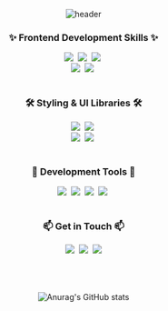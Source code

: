 <!--타이틀 부분-->
<div align="center">

![header](https://capsule-render.vercel.app/api?height=200&type=waving&color=709BDD&text=Seul%20Ki%20Github&fontSize=50&fontColor=FFFFFF&fontAlignY=35&width=1200)

</div>

<!--내용 부분-->


<h3 align="center">✨ Frontend Development Skills ✨</h3>
<div align="center">
  <img src="https://img.shields.io/badge/html5-E34F26?style=for-the-badge&logo=html5&logoColor=white" />&nbsp
  <img src="https://img.shields.io/badge/javascript-F7DF1E?style=for-the-badge&logo=javascript&logoColor=20232a" />&nbsp
  <img src="https://img.shields.io/badge/react-20232a?style=for-the-badge&logo=react&logoColor=61DAFB" />&nbsp
</div>
<div align="center">
<!--   <img src="https://img.shields.io/badge/React Query-FF4154?style=for-the-badge&logo=reactquery&logoColor=white" />&nbsp -->
  <img src="https://img.shields.io/badge/Next.js-000000?style=for-the-badge&logo=Next.js&logoColor=white"/>&nbsp
  <img src="https://img.shields.io/badge/Typescript-3178C6?style=for-the-badge&logo=Typescript&logoColor=white"/>&nbsp
</div>

<br>

<h3 align="center"> 🛠 Styling & UI Libraries 🛠</h3>
  <div align="center">
  <img src="https://img.shields.io/badge/figma-F24E1E?style=for-the-badge&logo=figma&logoColor=white" />&nbsp
  <img src="https://img.shields.io/badge/styled--components-DB7093?style=for-the-badge&logo=styled-components&logoColor=ffd35b" />&nbsp
  </div>
    <div align="center">
  <img src="https://img.shields.io/badge/tailwindcss-1daabb?style=for-the-badge&logo=tailwind-css&logoColor=white" />&nbsp
  <img src="https://img.shields.io/badge/css3-1572B6?style=for-the-badge&logo=css3&logoColor=white" />&nbsp
</div>

<br>

<h3 align="center">🔧 Development Tools 🔧</h3>
<div align="center">
  <img src="https://img.shields.io/badge/git-F05033?style=for-the-badge&logo=git&logoColor=white" />&nbsp
  <img src="https://img.shields.io/badge/github-181717?style=for-the-badge&logo=github&logoColor=white" />&nbsp
  <img src="https://img.shields.io/badge/VSCode-2C2C32?style=for-the-badge&logo=visual-studio-code&logoColor=22ABF3" />&nbsp
  <img src="https://img.shields.io/badge/Vercel-000000?style=for-the-badge&logo=Vercel&logoColor=white"/>&nbsp
</div>

<br>

<h3 align="center">📫 Get in Touch 📫</h3>
<div align="center">
  <a href="https://sseul-s.notion.site/sseul-s-blog">
    <img src="https://img.shields.io/badge/Notion-F3F3F3?style=for-the-badge&logo=notion&logoColor=black" /></a>&nbsp
    <a href="https://velog.io/@sseulnim">
    <img src="https://img.shields.io/badge/Velog-1EBC8F?style=for-the-badge&logo=velog&logoColor=white" /></a>&nbsp
    <a href="mailto:hanbat107@gmail.com">
    <img src="https://img.shields.io/badge/hanbat107@naver.com-D14836?style=for-the-badge&logo=gmail&logoColor=white"/>
  </a>
</div>

<br>

<!--
<h3 align="center">🎬 Video Production Portfolio 🎬</h3>
<div align="center">
  <a href="https://www.behance.net/gallery/187707813/-%28%29">
    <img src="https://img.shields.io/badge/Video Project 1-1769FF?style=for-the-badge&logo=Behance&logoColor=white" /></a>&nbsp
  <a href="https://www.behance.net/gallery/187214861/2024-">
    <img src="https://img.shields.io/badge/Video Project 2-1769FF?style=for-the-badge&logo=Behance&logoColor=white" /></a>&nbsp
<a href="https://youtu.be/fg8uh5F8dh4?si=Nv01_1GRj-l8mJOn">
    <img src="https://img.shields.io/badge/Video Project 3-FF0000?style=for-the-badge&logo=YouTube&logoColor=white" /></a>&nbsp
</div>
-->
<br>
<br>

<div align="center">

![Anurag's GitHub stats](https://github-readme-stats.vercel.app/api?username=sseulnim&show_icons=true&theme=transparent)

</div>
